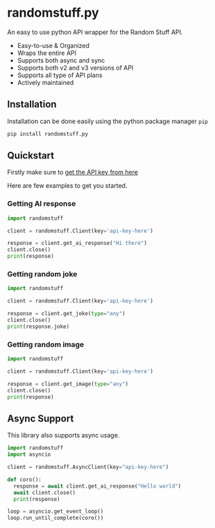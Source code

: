 # randomstuff.py
An easy to use python API wrapper for the Random Stuff API.

- Easy-to-use & Organized
- Wraps the entire API
- Supports both async and sync
- Supports both v2 and v3 versions of API
- Supports all type of API plans
- Actively maintained

## Installation
Installation can be done easily using the python package manager `pip`
```bash
pip install randomstuff.py
```

## Quickstart
Firstly make sure to [get the API key from here](https://api.pgamerx.com/register)

Here are few examples to get you started.

### Getting AI response
```py
import randomstuff

client = randomstuff.Client(key='api-key-here')

response = client.get_ai_response("Hi there")
client.close()
print(response)
```

### Getting random joke
```py
import randomstuff

client = randomstuff.Client(key='api-key-here')

response = client.get_joke(type="any")
client.close()
print(response.joke)
```

### Getting random image
```py
import randomstuff

client = randomstuff.Client(key='api-key-here')

response = client.get_image(type="any")
client.close()
print(response)
```

## Async Support
This library also supports async usage.
```py
import randomstuff
import asyncio

client = randomstuff.AsyncClient(key="api-key-here")

def coro():
  response = await client.get_ai_response("Hello world")
  await client.close()  
  print(response)

loop = asyncio.get_event_loop()
loop.run_until_complete(coro())
```
